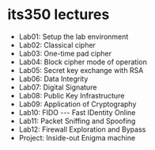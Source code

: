 # its350 lectures


* Lab01: Setup the lab environment
* Lab02: Classical cipher
* Lab03: One-time pad cipher
* Lab04: Block cipher mode of operation
* Lab05: Secret key exchange with RSA
* Lab06: Data Integrity
* Lab07: Digital Signature
* Lab08: Public Key Infrastructure
* Lab09: Application of Cryptography
* Lab10: FIDO --- Fast IDentity Online
* Lab11: Packet Sniffing and Spoofing
* Lab12: Firewall Exploration and Bypass
* Project: Inside-out Enigma machine
